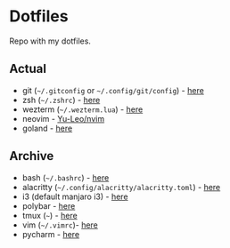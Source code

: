 # Dotfiles

Repo with my dotfiles.

## Actual

- git (`~/.gitconfig` or `~/.config/git/config`) - [here](./git/.gitconfig)
- zsh (`~/.zshrc`) - [here](./zsh/.zshrc)
- wezterm (`~/.wezterm.lua`) - [here](./wezterm/.wezterm.lua)
- neovim - [Yu-Leo/nvim](https://github.com/Yu-Leo/nvim)
- goland - [here](./goland)

## Archive

- bash (`~/.bashrc`) - [here](./bash/.bashrc)
- alacritty (`~/.config/alacritty/alacritty.toml`) - [here](./alacritty/alacritty.toml)
- i3 (default manjaro i3) - [here](./i3/default_manjaro_i3_config)
- polybar - [here](./polybar/default_config)
- tmux (`~`) - [here](./tmux)
- vim (`~/.vimrc`)- [here](./vim)
- pycharm - [here](./pycharm)
